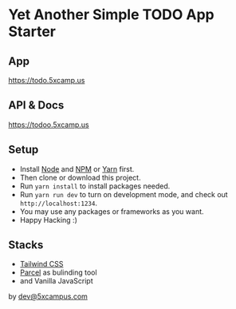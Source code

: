 # Yet Another Simple TODO App Starter

## App

<https://todo.5xcamp.us>

## API & Docs

<https://todoo.5xcamp.us>

## Setup

- Install [Node](https://nodejs.org/en/) and [NPM](https://www.npmjs.com/) or [Yarn](https://yarnpkg.com/) first.
- Then clone or download this project.
- Run `yarn install` to install packages needed.
- Run `yarn run dev` to turn on development mode, and check out `http://localhost:1234`.
- You may use any packages or frameworks as you want.
- Happy Hacking :)

## Stacks

- [Tailwind CSS](https://tailwindcss.com/)
- [Parcel](https://parceljs.org/) as bulinding tool
- and Vanilla JavaScript

by dev@5xcampus.com

